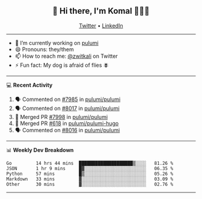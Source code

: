 <h2 align="center"> 👋 Hi there, I'm Komal 🧑🏾‍💻 </h2>
<p align="center">
    <a href="https://twitter.com/zwitkali">Twitter</a> •
    <a href="https://www.linkedin.com/in/komal-ali/">LinkedIn</a>
</p>

--------

- 🔭 I’m currently working on [pulumi](https://github.com/pulumi/pulumi)
- 😄 Pronouns: they/them
- 📫 How to reach me: [@zwitkali](https://twitter.com/zwitkali) on Twitter
- ⚡ Fun fact: My dog is afraid of flies 🪰

--------
💻 **Recent Activity**

<!--START_SECTION:activity-->
1. 🗣 Commented on [#7985](https://github.com/pulumi/pulumi/issues/7985) in [pulumi/pulumi](https://github.com/pulumi/pulumi)
2. 🗣 Commented on [#8017](https://github.com/pulumi/pulumi/issues/8017) in [pulumi/pulumi](https://github.com/pulumi/pulumi)
3. 🎉 Merged PR [#7998](https://github.com/pulumi/pulumi/pull/7998) in [pulumi/pulumi](https://github.com/pulumi/pulumi)
4. 🎉 Merged PR [#618](https://github.com/pulumi/pulumi-hugo/pull/618) in [pulumi/pulumi-hugo](https://github.com/pulumi/pulumi-hugo)
5. 🗣 Commented on [#8016](https://github.com/pulumi/pulumi/issues/8016) in [pulumi/pulumi](https://github.com/pulumi/pulumi)
<!--END_SECTION:activity-->

--------

📊 **Weekly Dev Breakdown**
<!--START_SECTION:waka-->
```text
Go         14 hrs 44 mins  ████████████████████▒░░░░   81.26 % 
JSON       1 hr 9 mins     █▓░░░░░░░░░░░░░░░░░░░░░░░   06.35 % 
Python     57 mins         █▒░░░░░░░░░░░░░░░░░░░░░░░   05.26 % 
Markdown   33 mins         ▓░░░░░░░░░░░░░░░░░░░░░░░░   03.09 % 
Other      30 mins         ▓░░░░░░░░░░░░░░░░░░░░░░░░   02.76 % 
```
<!--END_SECTION:waka-->

--------